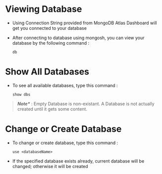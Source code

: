 # Viewing Database

- Using Connection String provided from MongoDB Atlas Dashboard will get you connected to your database
- After connecting to database using mongosh, you can view your database by the following command :

      db

# Show All Databases

- To see all available databases, type this command :

      show dbs

> ___Note*___ : Empty Database is non-existant. A Database is not actually created until it gets some content.

# Change or Create Database

- To change or create database, type this command :

      use <databaseName>

- If the specified database exists already, current database will be changed; otherwise it will be created

